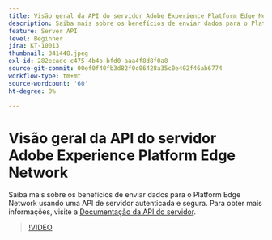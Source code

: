 ```yaml
---
title: Visão geral da API do servidor Adobe Experience Platform Edge Network
description: Saiba mais sobre os benefícios de enviar dados para o Platform Edge Network usando uma API de servidor autenticada e segura.
feature: Server API
level: Beginner
jira: KT-10013
thumbnail: 341448.jpeg
exl-id: 282ecadc-c475-4b4b-bfd0-aaa4f8d8f0a8
source-git-commit: 00ef0f40fb3d82f0c06428a35c0e402f46ab6774
workflow-type: tm+mt
source-wordcount: '60'
ht-degree: 0%

---
```


# Visão geral da API do servidor Adobe Experience Platform Edge Network

Saiba mais sobre os benefícios de enviar dados para o Platform Edge Network usando uma API de servidor autenticada e segura. Para obter mais informações, visite a [Documentação da API do servidor](https://experienceleague.adobe.com/docs/experience-platform/edge-network-server-api/overview.html).

>[!VIDEO](https://video.tv.adobe.com/v/341448?learn=on)
